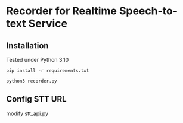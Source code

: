 # Recorder for Realtime Speech-to-text Service

## Installation

Tested under Python 3.10

```shell script
pip install -r requirements.txt
```

```shell script
python3 recorder.py
```

## Config STT URL

modify stt_api.py